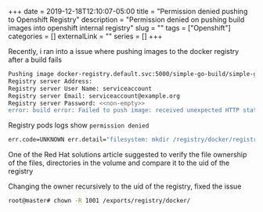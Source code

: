 +++ 
date = 2019-12-18T12:10:07-05:00
title = "Permission denied pushing to Openshift Registry"
description = "Permission denied on pushing build images into openshift internal registry"
slug = "" 
tags = ["Openshift"]
categories = []
externalLink = ""
series = []
+++

Recently, i ran into a issue where pushing images to the docker registry after a build fails

```bash
Pushing image docker-registry.default.svc:5000/simple-go-build/simple-go:latest ...
Registry server Address:
Registry server User Name: serviceaccount
Registry server Email: serviceaccount@example.org
Registry server Password: <<non-empty>>
error: build error: Failed to push image: received unexpected HTTP status: 500 Internal Server Error
```

Registry pods logs show `permission denied`

```bash
err.code=UNKNOWN err.detail="filesystem: mkdir /registry/docker/registry/v2/repositories/simple-go-build/simple-go/_uploads/c34415b4-c6d8-42ba-9854-aee449efd984: permission denied"
```

One of the Red Hat solutions article suggested to verify the file ownership of the files, directories in the volume and compare it to the uid of the registry

Changing the owner recursively to the uid of the registry, fixed the issue

```bash
root@master# chown -R 1001 /exports/registry/docker/
```
